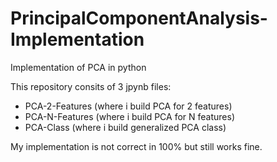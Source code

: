 # PrincipalComponentAnalysis-Implementation
Implementation of PCA in python

This repository consits of 3 jpynb files:
- PCA-2-Features (where i build PCA for 2 features)
- PCA-N-Features (where i build PCA for N features)
- PCA-Class (where i build generalized PCA class)


My implementation is not correct in 100% but still works fine.
